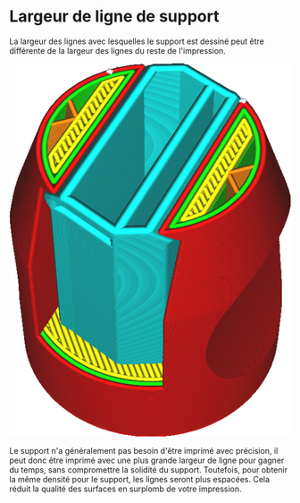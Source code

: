 Largeur de ligne de support
===

La largeur des lignes avec lesquelles le support est dessiné peut être différente de la largeur des lignes du reste de l'impression.

![Les lignes du support sont plus larges que le reste des lignes](../../../articles/images/support_line_width.png)

Le support n'a généralement pas besoin d'être imprimé avec précision, il peut donc être imprimé avec une plus grande largeur de ligne pour gagner du temps, sans compromettre la solidité du support. Toutefois, pour obtenir la même densité pour le support, les lignes seront plus espacées. Cela réduit la qualité des surfaces en surplomb de votre impression.
